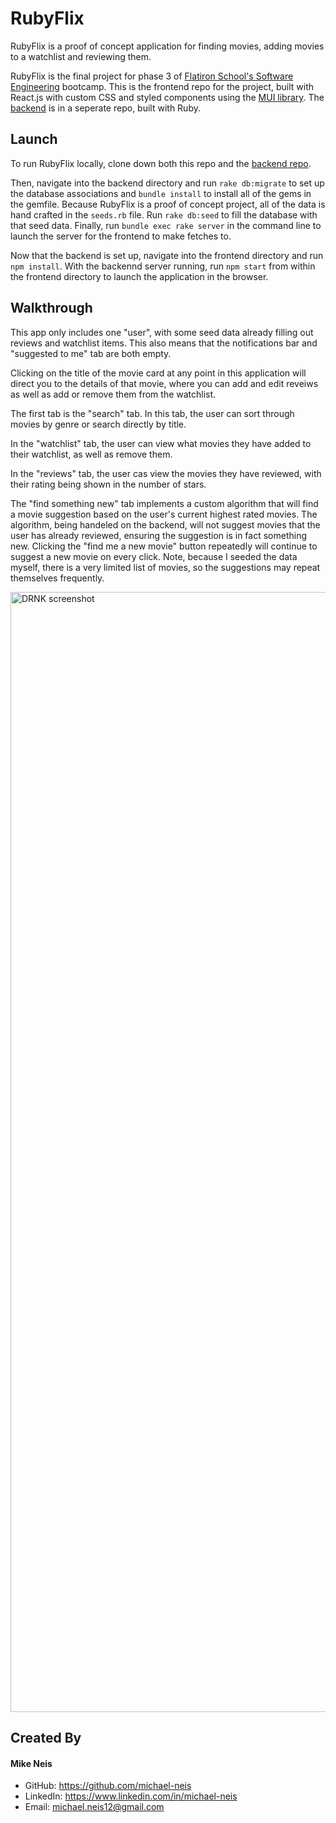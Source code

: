 # RubyFlix

RubyFlix is a proof of concept application for finding movies, adding movies to a watchlist and reviewing them.

RubyFlix is the final project for phase 3 of <a href="https://flatironschool.com/courses/coding-bootcamp/">Flatiron School's Software Engineering</a> bootcamp. This is the frontend repo for the project, built with React.js with custom CSS and styled components using the <a href="https://mui.com/">MUI library</a>. The <a href="https://github.com/michael-neis/rubyflix-backend">backend</a> is in a seperate repo, built with Ruby.

## Launch

To run RubyFlix locally, clone down both this repo and the <a href="https://github.com/michael-neis/rubyflix-backend">backend repo</a>.

Then, navigate into the backend directory and run `rake db:migrate` to set up the database associations and `bundle install` to install all of the gems in the gemfile. Because RubyFlix is a proof of concept project, all of the data is hand crafted in the `seeds.rb` file. Run `rake db:seed` to fill the database with that seed data. Finally, run `bundle exec rake server` in the command line to launch the server for the frontend to make fetches to.

Now that the backend is set up, navigate into the frontend directory and run `npm install`. With the backennd server running, run `npm start` from within the frontend directory to launch the application in the browser.

## Walkthrough

This app only includes one "user", with some seed data already filling out reviews and watchlist items. This also means that the notifications bar and "suggested to me" tab are both empty.

Clicking on the title of the movie card at any point in this application will direct you to the details of that movie, where you can add and edit reveiws as well as add or remove them from the watchlist.

The first tab is the "search" tab. In this tab, the user can sort through movies by genre or search directly by title. 

In the "watchlist" tab, the user can view what movies they have added to their watchlist, as well as remove them.

In the "reviews" tab, the user cas view the movies they have reviewed, with their rating being shown in the number of stars.

The "find something new" tab implements a custom algorithm that will find a movie suggestion based on the user's current highest rated movies. The algorithm, being handeled on the backend, will not suggest movies that the user has already reviewed, ensuring the suggestion is in fact something new. Clicking the "find me a new movie" button repeatedly will continue to suggest a new movie on every click. Note, because I seeded the data myself, there is a very limited list of movies, so the suggestions may repeat themselves frequently. 

<img width="1792" alt="DRNK screenshot" src="https://user-images.githubusercontent.com/90716315/153480144-ee581382-8bf5-4b4c-8f4b-86fcd1305592.png">

## Created By

#### Mike Neis
- GitHub: https://github.com/michael-neis
- LinkedIn: https://www.linkedin.com/in/michael-neis
- Email: michael.neis12@gmail.com

